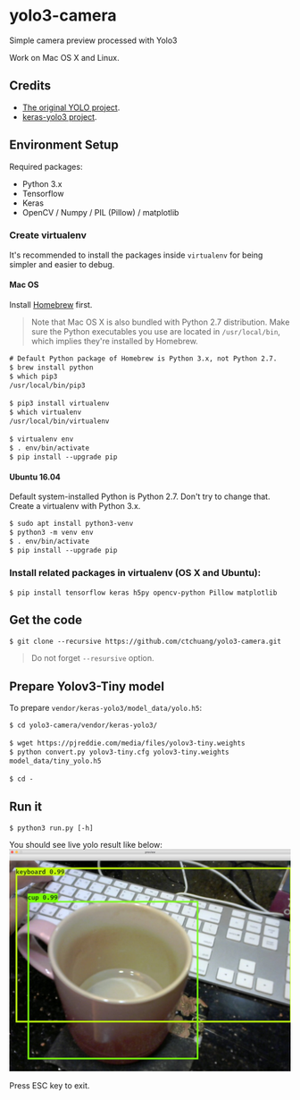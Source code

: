 # yolo3-camera
Simple camera preview processed with Yolo3 

Work on Mac OS X and Linux.

## Credits

- [The original YOLO project](https://pjreddie.com/darknet/yolo/).
- [keras-yolo3 project](https://github.com/qqwweee/keras-yolo3/).

## Environment Setup

Required packages:
- Python 3.x
- Tensorflow
- Keras
- OpenCV / Numpy / PIL (Pillow) / matplotlib

### Create virtualenv 

It's recommended to install the packages inside `virtualenv` for being simpler and
easier to debug.

#### Mac OS

Install [Homebrew](https://brew.sh/) first.

> Note that Mac OS X is also bundled with Python 2.7 distribution. Make sure the Python
> executables you use are located in `/usr/local/bin`, which implies they're installed by Homebrew.

```console
# Default Python package of Homebrew is Python 3.x, not Python 2.7.
$ brew install python
$ which pip3
/usr/local/bin/pip3

$ pip3 install virtualenv
$ which virtualenv
/usr/local/bin/virtualenv

$ virtualenv env
$ . env/bin/activate
$ pip install --upgrade pip
```

#### Ubuntu 16.04

Default system-installed Python is Python 2.7. Don't try to change that. Create a virtualenv with
Python 3.x.

```console
$ sudo apt install python3-venv
$ python3 -m venv env
$ . env/bin/activate
$ pip install --upgrade pip
```

### Install related packages in virtualenv (OS X and Ubuntu):

```console
$ pip install tensorflow keras h5py opencv-python Pillow matplotlib
```

## Get the code

```console
$ git clone --recursive https://github.com/ctchuang/yolo3-camera.git
```

> Do not forget `--resursive` option.

## Prepare Yolov3-Tiny model

To prepare `vendor/keras-yolo3/model_data/yolo.h5`:

```console
$ cd yolo3-camera/vendor/keras-yolo3/

$ wget https://pjreddie.com/media/files/yolov3-tiny.weights
$ python convert.py yolov3-tiny.cfg yolov3-tiny.weights model_data/tiny_yolo.h5

$ cd -
```

## Run it

```console
$ python3 run.py [-h]
```

You should see live yolo result like below:
![Example](doc/example.jpg)

Press ESC key to exit.